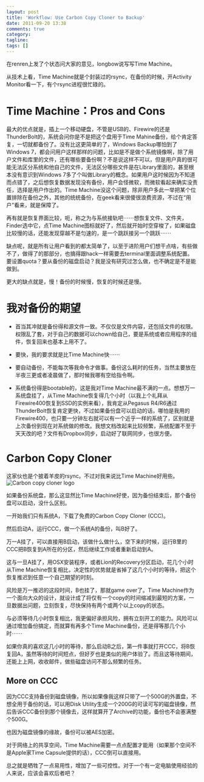```yaml
---
layout: post
title: 'Workflow: Use Carbon Copy Cloner to Backup'
date: 2011-09-20 13:38
comments: true
category:
tagline:
tags: []
---
```


在renren上发了个状态问大家的意见，longbow说写写Time Machine。

从技术上看，Time Machine就是个封装过的rsync，在备份的时候，开Activity Monitor看一下，有个rsync进程很忙碌的。

# Time Machine：Pros and Cons

最大的优点就是，插上一个移动硬盘，不管是USB的、Firewire的还是ThunderBolt的，系统会问你是不是把这个盘用于Time Mahine备份，给个肯定答复，一切就都备份了。没有比这更简单的了，Windows Backup哪怕到了Windows 7，都会问用户这样那样的问题，比如是不是做个系统镜像啊，除了用户文件和库里的文件，还有哪些要备份啊？不是说这样不可以，但是用户真的很可能无法区分系统和他自己的文件，无法区分哪些文件是在Library里面的，甚至根本没有意识到Windows 7多了个叫做Library的概念。如果用户这时候因为不知道而点错了，之后想恢复数据发现没有备份，用户会怪微软，而微软看起来确实没责任，选择是用户作出的。Time Machine没这个问题，除非用户多此一举把某个位置排除在备份之外，其他的统统备份，在geek看来很傻很浪费资源，不过在“用户”看来，就是保障了。

再有就是恢复界面比较，呃，称之为与系统接轨吧⋯⋯想恢复文件、文件夹，Finder选中它，点Time Machine图标就好了，然后就开始时空穿梭了，如果磁盘比较慢的话，还能发现穿越不是匀速的，是一个跳跃接另一个跳跃⋯⋯

缺点呢，就是所有让用户看到的都太简单了，以至于进阶用户们想干点啥，有些做不了，做得了的那部分，也搞得跟hack一样需要去terminal里面调整系统配置。要设置quota？要从备份的磁盘启动？我是没有研究过怎么做，也不确定是不是能做到。

更大的缺点就是，慢！备份的时候慢，恢复的时候还是慢。

# 我对备份的期望

  * 首当其冲就是备份得和源文件一致。不仅仅是文件内容，还包括文件的权限。权限乱了套，对于自己的数据可以chown给自己，要是系统或者应用程序的组件，恢复回来也基本上用不了。

  * 要快，我的要求就是比Time Machine快⋯⋯

  * 要自动备份，不能每次等我命令才做事。备份这么耗时的任务，当然主要放在半夜三更或者凌晨做了，那时候我哪有空给指令啊。

  * 系统备份得是bootable的，这是我对Time Machine最不满的一点。想想万一系统盘挂了，从Time Machine恢复得几个小时（以我上个礼拜从Firewire400恢复到SSD的实例来看），我肯定从Pegasus R4/R6通过ThunderBolt恢复肯定更快，不过如果备份盘可以启动的话，哪怕是我用的Firewire400，也只要一分钟左右就可以有一个近乎一样的系统了，区别就是上次备份到现在对系统做的修改。我想文档改起来比较频繁，系统配置不至于天天改的吧？文件有Dropbox同步，启动好了联网同步，也很方便。

# Carbon Copy Cloner

这家伙也是个披着羊皮的rsync。不过对我来说比Time Machine好用些。![Carbon copy cloner logo](https://dn-qingpei-image.qbox.me/in_post/carbon_copy_cloner_logo.jpg)

如果备份系统盘，那么这显然比Time Machine好使，因为备份结束后，那个备份盘可以启动，没什么区别。

一开始我们只有系统A，下载了免费的Carbon Copy Cloner (CCC)。

然后启动A，运行CCC，做一个系统A的备份，叫B好了。

万一A挂了，可以直接用B启动，该做什么做什么，空下来的时候，运行B里的CCC把B恢复到A所在的分区，然后继续工作或者重新启动到A。

这与一旦A挂了，用OSX安装程序，或者Lion的Recovery分区启动，花几个小时从Time Machine恢复相比，决定性的优势就是省掉了这几个小时的等待，把这个恢复推迟到任意一个自己期望的时刻。

风险是万一推迟的这段时间，B也挂了，那就game over了。Time Machine作为一个面向大众的设计，就设计成了将仅有一个copy的时间缩减到最短的方案，一旦数据出问题，立刻恢复，尽快保持有两个或两个以上copy的状态。

与必须等待几小时恢复相比，我更偏好承担风险，拥有立刻开工的能力。风险可以通过增加备份搞定，而就算有再多个Time Machine备份，还是得等那几个小时⋯⋯

如果你真的喜欢这几小时的等待，那么启动B之后，第一件事就打开CCC，将B恢复回A，虽然等待的时间短点，但好歹也是类似的用户体验了。而且这等待期间，还能上上网，收收邮件，做些磁盘访问不那么频繁的任务。

## More on CCC

因为CCC支持备份到磁盘镜像，所以如果像我这样只带了一个500G的外置盘，不想全用于备份的话，可以用Disk Utility生成一个200G的可读可写的磁盘镜像，然后告诉CCC备份到那个镜像去，这样就算开了Archive的功能，备份也不会塞满整个500G。

也因为磁盘镜像的缘故，备份可以被AES加密。

对于网络上的共享空间，Time Machine需要一点点配置才能用（如果那个空间不是Apple家Time Capsule提供的话），CCC倒可以直接用。

总之就是牺牲了一点易用性，增加了一些可控性。对于一个有一定电脑使用经验的人来说，应该会喜欢后者吧？
